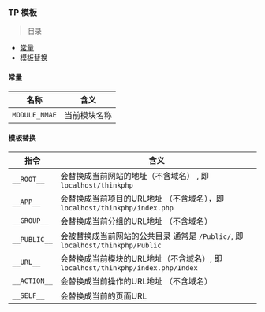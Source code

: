 ### TP 模板

> 目录
* [常量](#常量)
* [模板替换](#模板替换)

#### 常量

名称 | 含义
--- | ---
`MODULE_NMAE` | 当前模块名称

#### 模板替换

指令 | 含义
--- | ---
`__ROOT__` |会替换成当前网站的地址（不含域名） , 即 `localhost/thinkphp`
`__APP__` | 会替换成当前项目的URL地址 （不含域名），即 `localhost/thinkphp/index.php`
`__GROUP__` | 会替换成当前分组的URL地址 （不含域名）
`__PUBLIC__` | 会被替换成当前网站的公共目录 通常是 `/Public/`, 即 `localhost/thinkphp/Public`
`__URL__` | 会替换成当前模块的URL地址（不含域名）, 即`localhost/thinkphp/index.php/Index`
`__ACTION__` | 会替换成当前操作的URL地址 （不含域名）
`__SELF__` | 会替换成当前的页面URL